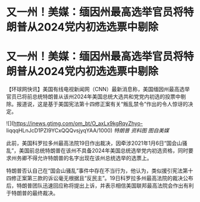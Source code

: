 # 又一州！美媒：缅因州最高选举官员将特朗普从2024党内初选选票中剔除

# 又一州！美媒：缅因州最高选举官员将特朗普从2024党内初选选票中剔除

【环球网快讯】美国有线电视新闻网（CNN）最新消息称，美国缅因州最高选举官员已将前总统特朗普从该州2024年美国总统大选共和党党内初选的投票中剔除。报道说，这是基于美国宪法第十四修正案有关“叛乱禁令”作出的令人惊讶的决定。

![](https://inews.gtimg.com/om_bt/O_axLx9kgRqyZhyo-
IiqqqHLnJcD1PZI9YCxQQQvsjyqYAA/1000) _特朗普 资料图 图自美媒_

此前，美国科罗拉多州最高法院19日作出裁决，因牵涉2021年1月6日“国会山骚乱”，美国前总统特朗普在该州不具备2024年美国总统选举党内初选资格，同时要求州务卿不得允许特朗普的名字出现在该州总统选举的选票上。

特朗普否认自己在“国会山骚乱”事件中存在不当行为，他认为，类似援引宪法第十四修正案第三款的诉讼毫无根据且“反民主”。19日科罗拉多州最高法院的裁决公布后，特朗普团队迅速回应称将提出上诉，并表示相信美国联邦最高法院会作出有利于特朗普的最终裁决。

